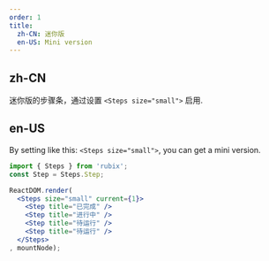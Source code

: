 ```yaml
---
order: 1
title:
  zh-CN: 迷你版
  en-US: Mini version
---
```


## zh-CN

迷你版的步骤条，通过设置 `<Steps size="small">` 启用.

## en-US

By setting like this: `<Steps size="small">`, you can get a mini version.

````jsx
import { Steps } from 'rubix';
const Step = Steps.Step;

ReactDOM.render(
  <Steps size="small" current={1}>
    <Step title="已完成" />
    <Step title="进行中" />
    <Step title="待运行" />
    <Step title="待运行" />
  </Steps>
, mountNode);
````

